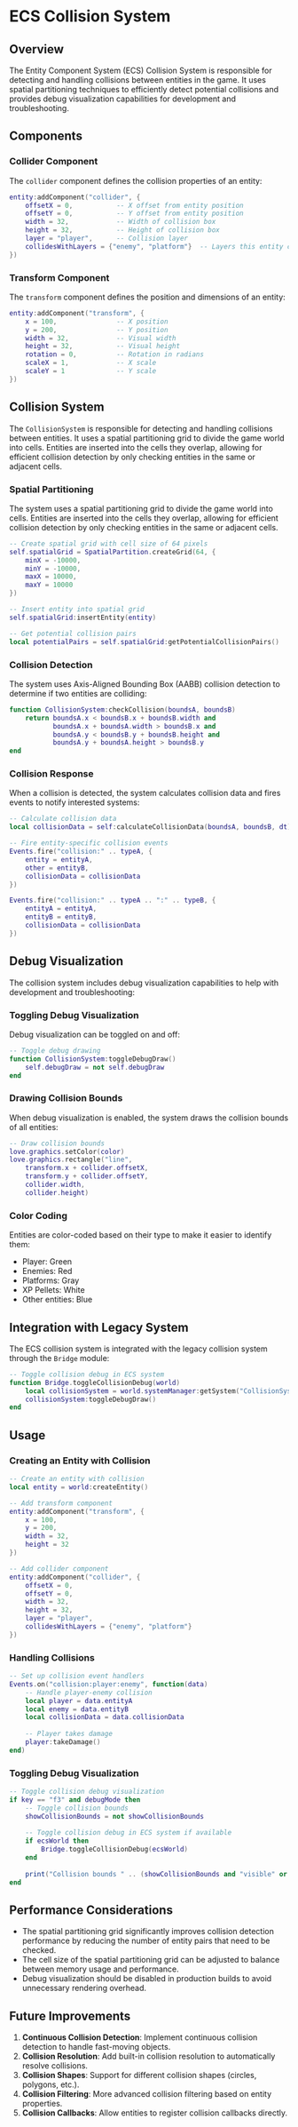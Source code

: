 # ECS Collision System

## Overview

The Entity Component System (ECS) Collision System is responsible for detecting and handling collisions between entities in the game. It uses spatial partitioning techniques to efficiently detect potential collisions and provides debug visualization capabilities for development and troubleshooting.

## Components

### Collider Component

The `collider` component defines the collision properties of an entity:

```lua
entity:addComponent("collider", {
    offsetX = 0,           -- X offset from entity position
    offsetY = 0,           -- Y offset from entity position
    width = 32,            -- Width of collision box
    height = 32,           -- Height of collision box
    layer = "player",      -- Collision layer
    collidesWithLayers = {"enemy", "platform"}  -- Layers this entity collides with
})
```

### Transform Component

The `transform` component defines the position and dimensions of an entity:

```lua
entity:addComponent("transform", {
    x = 100,               -- X position
    y = 200,               -- Y position
    width = 32,            -- Visual width
    height = 32,           -- Visual height
    rotation = 0,          -- Rotation in radians
    scaleX = 1,            -- X scale
    scaleY = 1             -- Y scale
})
```

## Collision System

The `CollisionSystem` is responsible for detecting and handling collisions between entities. It uses a spatial partitioning grid to divide the game world into cells. Entities are inserted into the cells they overlap, allowing for efficient collision detection by only checking entities in the same or adjacent cells.

### Spatial Partitioning

The system uses a spatial partitioning grid to divide the game world into cells. Entities are inserted into the cells they overlap, allowing for efficient collision detection by only checking entities in the same or adjacent cells.

```lua
-- Create spatial grid with cell size of 64 pixels
self.spatialGrid = SpatialPartition.createGrid(64, {
    minX = -10000,
    minY = -10000,
    maxX = 10000,
    maxY = 10000
})

-- Insert entity into spatial grid
self.spatialGrid:insertEntity(entity)

-- Get potential collision pairs
local potentialPairs = self.spatialGrid:getPotentialCollisionPairs()
```

### Collision Detection

The system uses Axis-Aligned Bounding Box (AABB) collision detection to determine if two entities are colliding:

```lua
function CollisionSystem:checkCollision(boundsA, boundsB)
    return boundsA.x < boundsB.x + boundsB.width and
           boundsA.x + boundsA.width > boundsB.x and
           boundsA.y < boundsB.y + boundsB.height and
           boundsA.y + boundsA.height > boundsB.y
end
```

### Collision Response

When a collision is detected, the system calculates collision data and fires events to notify interested systems:

```lua
-- Calculate collision data
local collisionData = self:calculateCollisionData(boundsA, boundsB, dt)

-- Fire entity-specific collision events
Events.fire("collision:" .. typeA, {
    entity = entityA,
    other = entityB,
    collisionData = collisionData
})

Events.fire("collision:" .. typeA .. ":" .. typeB, {
    entityA = entityA,
    entityB = entityB,
    collisionData = collisionData
})
```

## Debug Visualization

The collision system includes debug visualization capabilities to help with development and troubleshooting:

### Toggling Debug Visualization

Debug visualization can be toggled on and off:

```lua
-- Toggle debug drawing
function CollisionSystem:toggleDebugDraw()
    self.debugDraw = not self.debugDraw
end
```

### Drawing Collision Bounds

When debug visualization is enabled, the system draws the collision bounds of all entities:

```lua
-- Draw collision bounds
love.graphics.setColor(color)
love.graphics.rectangle("line", 
    transform.x + collider.offsetX, 
    transform.y + collider.offsetY, 
    collider.width, 
    collider.height)
```

### Color Coding

Entities are color-coded based on their type to make it easier to identify them:

- Player: Green
- Enemies: Red
- Platforms: Gray
- XP Pellets: White
- Other entities: Blue

## Integration with Legacy System

The ECS collision system is integrated with the legacy collision system through the `Bridge` module:

```lua
-- Toggle collision debug in ECS system
function Bridge.toggleCollisionDebug(world)
    local collisionSystem = world.systemManager:getSystem("CollisionSystem")
    collisionSystem:toggleDebugDraw()
end
```

## Usage

### Creating an Entity with Collision

```lua
-- Create an entity with collision
local entity = world:createEntity()

-- Add transform component
entity:addComponent("transform", {
    x = 100,
    y = 200,
    width = 32,
    height = 32
})

-- Add collider component
entity:addComponent("collider", {
    offsetX = 0,
    offsetY = 0,
    width = 32,
    height = 32,
    layer = "player",
    collidesWithLayers = {"enemy", "platform"}
})
```

### Handling Collisions

```lua
-- Set up collision event handlers
Events.on("collision:player:enemy", function(data)
    -- Handle player-enemy collision
    local player = data.entityA
    local enemy = data.entityB
    local collisionData = data.collisionData
    
    -- Player takes damage
    player:takeDamage()
end)
```

### Toggling Debug Visualization

```lua
-- Toggle collision debug visualization
if key == "f3" and debugMode then
    -- Toggle collision bounds
    showCollisionBounds = not showCollisionBounds
    
    -- Toggle collision debug in ECS system if available
    if ecsWorld then
        Bridge.toggleCollisionDebug(ecsWorld)
    end
    
    print("Collision bounds " .. (showCollisionBounds and "visible" or "hidden"))
end
```

## Performance Considerations

- The spatial partitioning grid significantly improves collision detection performance by reducing the number of entity pairs that need to be checked.
- The cell size of the spatial partitioning grid can be adjusted to balance between memory usage and performance.
- Debug visualization should be disabled in production builds to avoid unnecessary rendering overhead.

## Future Improvements

1. **Continuous Collision Detection**: Implement continuous collision detection to handle fast-moving objects.
2. **Collision Resolution**: Add built-in collision resolution to automatically resolve collisions.
3. **Collision Shapes**: Support for different collision shapes (circles, polygons, etc.).
4. **Collision Filtering**: More advanced collision filtering based on entity properties.
5. **Collision Callbacks**: Allow entities to register collision callbacks directly. 